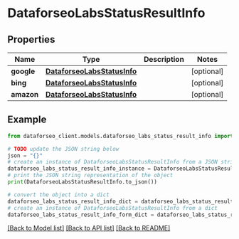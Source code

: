 # DataforseoLabsStatusResultInfo


## Properties

Name | Type | Description | Notes
------------ | ------------- | ------------- | -------------
**google** | [**DataforseoLabsStatusInfo**](DataforseoLabsStatusInfo.md) |  | [optional] 
**bing** | [**DataforseoLabsStatusInfo**](DataforseoLabsStatusInfo.md) |  | [optional] 
**amazon** | [**DataforseoLabsStatusInfo**](DataforseoLabsStatusInfo.md) |  | [optional] 

## Example

```python
from dataforseo_client.models.dataforseo_labs_status_result_info import DataforseoLabsStatusResultInfo

# TODO update the JSON string below
json = "{}"
# create an instance of DataforseoLabsStatusResultInfo from a JSON string
dataforseo_labs_status_result_info_instance = DataforseoLabsStatusResultInfo.from_json(json)
# print the JSON string representation of the object
print(DataforseoLabsStatusResultInfo.to_json())

# convert the object into a dict
dataforseo_labs_status_result_info_dict = dataforseo_labs_status_result_info_instance.to_dict()
# create an instance of DataforseoLabsStatusResultInfo from a dict
dataforseo_labs_status_result_info_form_dict = dataforseo_labs_status_result_info.from_dict(dataforseo_labs_status_result_info_dict)
```
[[Back to Model list]](../README.md#documentation-for-models) [[Back to API list]](../README.md#documentation-for-api-endpoints) [[Back to README]](../README.md)


